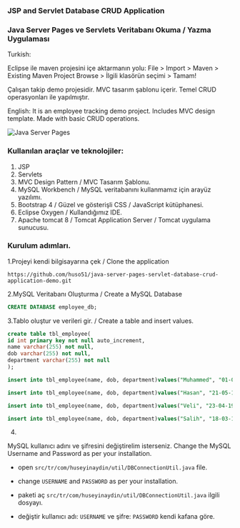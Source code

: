 ### JSP and Servlet Database CRUD Application
### Java Server Pages ve Servlets Veritabanı Okuma / Yazma Uygulaması
Turkish:

Eclipse ile maven projesini içe aktarmanın yolu: File > Import > Maven > Existing Maven Project Browse > İlgili klasörün seçimi > Tamam!

Çalışan takip demo projesidir. 
MVC tasarım şablonu içerir. 
Temel CRUD operasyonları ile yapılmıştır.

English:
It is an employee tracking demo project.
Includes MVC design template.
Made with basic CRUD operations.

![Java Server Pages](jsp.png "JSP")

### Kullanılan araçlar ve teknolojiler:

1. JSP
2. Servlets
3. MVC Design Pattern / MVC Tasarım Şablonu.
4. MySQL Workbench / MySQL veritabanını kullanmamız için arayüz yazılımı.
5. Bootstrap 4 / Güzel ve gösterişli CSS / JavaScript kütüphanesi.
6. Eclipse Oxygen / Kullandığımız IDE.
7. Apache tomcat 8 / Tomcat Application Server / Tomcat uygulama sunucusu.

### Kurulum adımları.

1.Projeyi kendi bilgisayarına çek / Clone the application

```
https://github.com/huso51/java-server-pages-servlet-database-crud-application-demo.git
```

2.MySQL Veritabanı Oluşturma / Create a MySQL Database

```sql
CREATE DATABASE employee_db;
```

3.Tablo oluştur ve verileri gir. / Create a table and insert values.

```sql
create table tbl_employee(
id int primary key not null auto_increment,
name varchar(255) not null,
dob varchar(255) not null,
department varchar(255) not null
);

insert into tbl_employee(name, dob, department)values("Muhammed", "01-01-571", "Prophet");

insert into tbl_employee(name, dob, department)values("Hasan", "21-05-1992", "Testing");

insert into tbl_employee(name, dob, department)values("Veli", "23-04-1988", "Development");

insert into tbl_employee(name, dob, department)values("Salih", "18-03-1989", "Support");
```

4.
MySQL kullanıcı adını ve şifresini değiştirelim isterseniz.
Change the MySQL Username and Password as per your installation.

+ open `src/tr/com/huseyinaydin/util/DBConnectionUtil.java` file.
+ change `USERNAME` and `PASSWORD` as per your installation.

+ paketi aç `src/tr/com/huseyinaydin/util/DBConnectionUtil.java` ilgili dosyayı.
+ değiştir kullanıcı adı: `USERNAME` ve şifre: `PASSWORD` kendi kafana göre.
